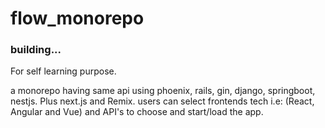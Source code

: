 # flow_monorepo

### building...

For self learning purpose.

a monorepo having same api using phoenix, rails, gin, django, springboot, nestjs. Plus next.js and Remix.
users can select frontends tech i.e: (React, Angular and Vue) and API's to choose and start/load the app.

